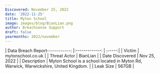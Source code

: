 ```yaml
---
Discovered: November 25, 2022
date: '2022-11-25'
title: Myton School
image: images/blog/BianLian.png
author: Breachsense Support
draft: false
yearmonths: 2022/november
---
```


| Data Breach Report------------:     |:-------------:    | :-----:|
| Victim      | mytonschool.co.uk      | 
| Threat Actor      | BianLian      | 
| Date Discovered      | Nov 25, 2022      | 
| Description      | Myton School is a school located in Myton Rd, Warwick, Warwickshire, United Kingdom.      | 
| Leak Size      | 567GB      | 

